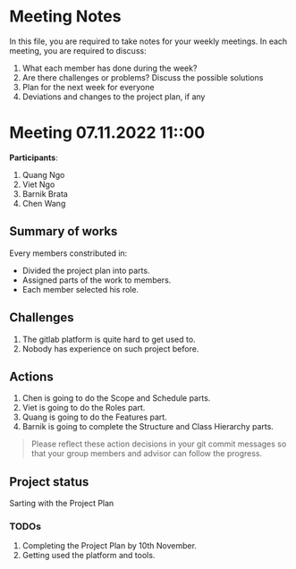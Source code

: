 # Meeting Notes
In this file, you are required to take notes for your weekly meetings. 
In each meeting, you are required to discuss:

1. What each member has done during the week?
2. Are there challenges or problems? Discuss the possible solutions
3. Plan for the next week for everyone
4. Deviations and changes to the project plan, if any


# Meeting 07.11.2022 11::00

**Participants**: 
1. Quang Ngo
2. Viet Ngo
3. Barnik Brata
4. Chen Wang

## Summary of works
Every members constributed in:
- Divided the project plan into parts.
- Assigned parts of the work to members.
- Each member selected his role.

## Challenges

1. The gitlab platform is quite hard to get used to.
2. Nobody has experience on such project before.

## Actions
1. Chen is going to do the Scope and Schedule parts.
2. Viet is going to do the Roles part.
3. Quang is going to do the Features part.
4. Barnik is going to complete the Structure and Class Hierarchy parts.

> Please reflect these action decisions in your git commit messages so that 
> your group members and advisor can follow the progress.

## Project status 
Sarting with the Project Plan

### TODOs
1. Completing the Project Plan by 10th November.
2. Getting used the platform and tools.
